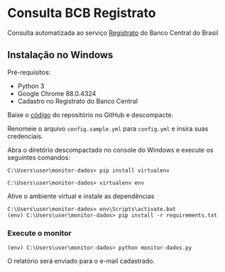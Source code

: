 # Consulta BCB Registrato
Consulta automatizada ao serviço [Registrato](https://www.bcb.gov.br/cidadaniafinanceira/registrato) do Banco Central do Brasil

## Instalação no Windows

Pré-requisitos:

- Python 3
- Google Chrome 88.0.4324
- Cadastro no Registrato do Banco Central

Baixe o [código](https://github.com/ricardomaia/consulta-bcb-registrato/archive/main.zip) do repositório no GitHub e descompacte.

Renomeie o arquivo `config.sample.yml` para `config.yml` e insira suas credenciais.

Abra o diretório descompactado no console do Windows e execute os seguintes comandos:

```console
C:\Users\user\monitor-dados> pip install virtualenv
```

```console
C:\Users\user\monitor-dados> virtualenv env
```

Ative o ambiente virtual e instale as dependências

```console
C:\Users\user\monitor-dados> env\Scripts\activate.bat
(env) C:\Users\user\monitor-dados> pip install -r requirements.txt
```

### Execute o monitor

```console
(env) C:\Users\user\monitor-dados> python monitor-dados.py
```

O relatório será enviado para o e-mail cadastrado.
